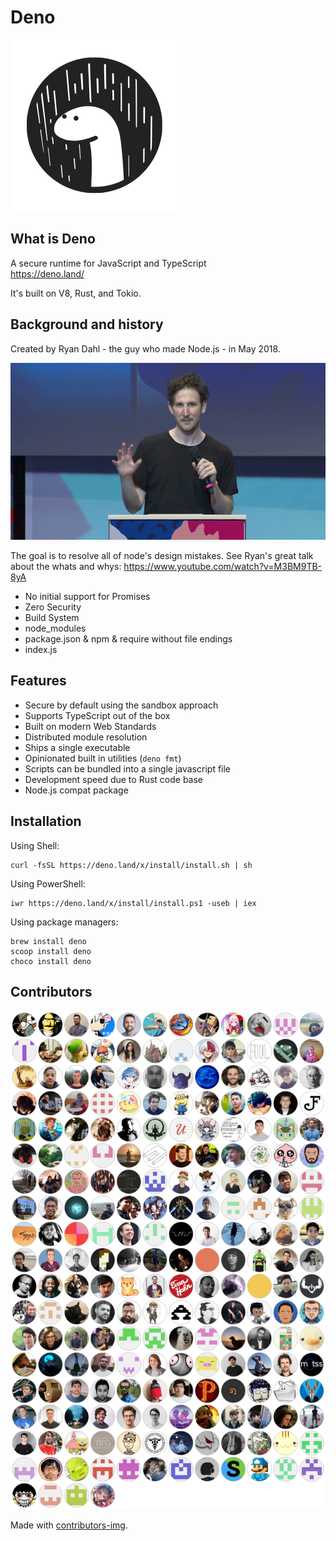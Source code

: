 # Deno

![Deno logo](../deno_logo.svg)

## What is Deno

A secure runtime for JavaScript and TypeScript \
https://deno.land/

It's built on V8, Rust, and Tokio.

## Background and history

Created by Ryan Dahl - the guy who made Node.js - in May 2018.

![Ryan Dahl speaking](ryan.jpg)

The goal is to resolve all of node's design mistakes. See Ryan's great talk about the whats and whys: https://www.youtube.com/watch?v=M3BM9TB-8yA

- No initial support for Promises
- Zero Security
- Build System
- node_modules
- package.json & npm & require without file endings
- index.js

## Features

- Secure by default using the sandbox approach
- Supports TypeScript out of the box
- Built on modern Web Standards
- Distributed module resolution
- Ships a single executable
- Opinionated built in utilities (`deno fmt`)
- Scripts can be bundled into a single javascript file
- Development speed due to Rust code base
- Node.js compat package

## Installation

Using Shell:

```
curl -fsSL https://deno.land/x/install/install.sh | sh
```

Using PowerShell:

```
iwr https://deno.land/x/install/install.ps1 -useb | iex
```

Using package managers:

```
brew install deno
scoop install deno
choco install deno
```

## Contributors

[![Avatars of Contributors](../contributors.png)](https://github.com/denoland/deno/graphs/contributors)

Made with [contributors-img](https://contributors-img.firebaseapp.com).
